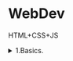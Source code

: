 # WebDev
 HTML+CSS+JS


<details><summary> 1.Basics.  </summary><p>

---

[Murkup basics](CW/lesson_01/ "CW\lesson_01\")   

[Murkup basics](HW/lesson_01/ "HW\lesson_01\")   

---

</p></details>
